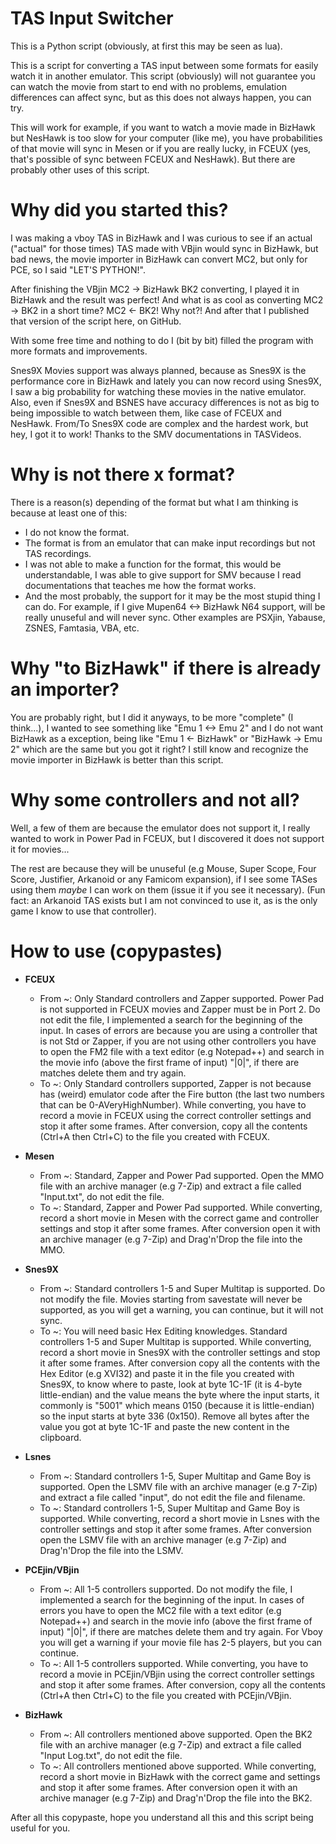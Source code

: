# TAS Input Switcher

This is a Python script (obviously, at first this may be seen as lua).

This is a script for converting a TAS input between some formats for easily watch it in another emulator. This script (obviously) will not guarantee you can watch the movie from start to end with no problems, emulation differences can affect sync, but as this does not always happen, you can try.

This will work for example, if you want to watch a movie made in BizHawk but NesHawk is too slow for your computer (like me), you have probabilities of that movie will sync in Mesen or if you are really lucky, in FCEUX (yes, that's possible of sync between FCEUX and NesHawk). But there are probably other uses of this script.

# Why did you started this?

I was making a vboy TAS in BizHawk and I was curious to see if an actual ("actual" for those times) TAS made with VBjin would sync in BizHawk, but bad news, the movie importer in BizHawk can convert MC2, but only for PCE, so I said "LET'S PYTHON!".

After finishing the VBjin MC2 -> BizHawk BK2 converting, I played it in BizHawk and the result was perfect! And what is as cool as converting MC2 -> BK2 in a short time? MC2 <- BK2! Why not?! And after that I published that version of the script here, on GitHub.

With some free time and nothing to do I (bit by bit) filled the program with more formats and improvements.

Snes9X Movies support was always planned, because as Snes9X is the performance core in BizHawk and lately you can now record using Snes9X, I saw a big probability for watching these movies in the native emulator. Also, even if Snes9X and BSNES have accuracy differences is not as big to being impossible to watch between them, like case of FCEUX and NesHawk. From/To Snes9X code are complex and the hardest work, but hey, I got it to work! Thanks to the SMV documentations in TASVideos.

# Why is not there x format?

There is a reason(s) depending of the format but what I am thinking is because at least one of this:

* I do not know the format.
* The format is from an emulator that can make input recordings but not TAS recordings.
* I was not able to make a function for the format, this would be understandable, I was able to give support for SMV because I read documentations that teaches me how the format works.
* And the most probably, the support for it may be the most stupid thing I can do. For example, if I give Mupen64 <-> BizHawk N64 support, will be really unuseful and will never sync. Other examples are PSXjin, Yabause, ZSNES, Famtasia, VBA, etc.

# Why "to BizHawk" if there is already an importer?

You are probably right, but I did it anyways, to be more "complete" (I think...), I wanted to see something like "Emu 1 <-> Emu 2" and I do not want BizHawk as a exception, being like "Emu 1 <- BizHawk" or "BizHawk -> Emu 2" which are the same but you got it right? I still know and recognize the movie importer in BizHawk is better than this script.

# Why some controllers and not all?

Well, a few of them are because the emulator does not support it, I really wanted to work in Power Pad in FCEUX, but I discovered it does not support it for movies...

The rest are because they will be unuseful (e.g Mouse, Super Scope, Four Score, Justifier, Arkanoid or any Famicom expansion), if I see some TASes using them *maybe* I can work on them (issue it if you see it necessary). (Fun fact: an Arkanoid TAS exists but I am not convinced to use it, as is the only game I know to use that controller).

# How to use (copypastes)

* __FCEUX__
	* From ~: Only Standard controllers and Zapper supported. Power Pad is not supported in FCEUX movies and Zapper must be in Port 2. Do not edit the file, I implemented a search for the beginning of the input. In cases of errors are because you are using a controller that is not Std or Zapper, if you are not using other controllers you have to open the FM2 file with a text editor (e.g Notepad++) and search in the movie info (above the first frame of input) "|0|", if there are matches delete them and try again.
	* To ~: Only Standard controllers supported, Zapper is not because has (weird) emulator code after the Fire button (the last two numbers that can be 0-AVeryHighNumber). While converting, you have to record a movie in FCEUX using the correct controller settings and stop it after some frames. After conversion, copy all the contents (Ctrl+A then Ctrl+C) to the file you created with FCEUX.

* __Mesen__
	* From ~: Standard, Zapper and Power Pad supported. Open the MMO file with an archive manager (e.g 7-Zip) and extract a file called "Input.txt", do not edit the file.
	* To ~: Standard, Zapper and Power Pad supported. While converting, record a short movie in Mesen with the correct game and controller settings and stop it after some frames. After conversion open it with an archive manager (e.g 7-Zip) and Drag'n'Drop the file into the MMO.

* __Snes9X__
	* From ~: Standard controllers 1-5 and Super Multitap is supported. Do not modify the file. Movies starting from savestate will never be supported, as you will get a warning, you can continue, but it will not sync.
	* To ~: You will need basic Hex Editing knowledges. Standard controllers 1-5 and Super Multitap is supported. While converting, record a short movie in Snes9X with the controller settings and stop it after some frames. After conversion copy all the contents with the Hex Editor (e.g XVI32) and paste it in the file you created with Snes9X, to know where to paste, look at byte 1C-1F (it is 4-byte little-endian) and the value means the byte where the input starts, it commonly is "5001" which means 0150 (because it is little-endian) so the input starts at byte 336 (0x150). Remove all bytes after the value you got at byte 1C-1F and paste the new content in the clipboard.

* __Lsnes__
	* From ~: Standard controllers 1-5, Super Multitap and Game Boy is supported. Open the LSMV file with an archive manager (e.g 7-Zip) and extract a file called "input", do not edit the file and filename.
	* To ~: Standard controllers 1-5, Super Multitap and Game Boy is supported. While converting, record a short movie in Lsnes with the controller settings and stop it after some frames. After conversion open the LSMV file with an archive manager (e.g 7-Zip) and Drag'n'Drop the file into the LSMV.

* __PCEjin/VBjin__
	* From ~: All 1-5 controllers supported. Do not modify the file, I implemented a search for the beginning of the input. In cases of errors you have to open the MC2 file with a text editor (e.g Notepad++) and search in the movie info (above the first frame of input) "|0|", if there are matches delete them and try again. For Vboy you will get a warning if your movie file has 2-5 players, but you can continue. 
	* To ~: All 1-5 controllers supported. While converting, you have to record a movie in PCEjin/VBjin using the correct controller settings and stop it after some frames. After conversion, copy all the contents (Ctrl+A then Ctrl+C) to the file you created with PCEjin/VBjin.

* __BizHawk__
	* From ~: All controllers mentioned above supported. Open the BK2 file with an archive manager (e.g 7-Zip) and extract a file called "Input Log.txt", do not edit the file.
	* To ~: All controllers mentioned above supported. While converting, record a short movie in BizHawk with the correct game and settings and stop it after some frames. After conversion open it with an archive manager (e.g 7-Zip) and Drag'n'Drop the file into the BK2.

After all this copypaste, hope you understand all this and this script being useful for you.
